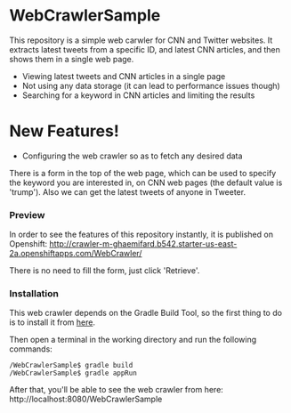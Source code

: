 # WebCrawlerSample
 
This repository is a simple web carwler for CNN and Twitter websites. It extracts latest tweets from a specific ID, and latest CNN articles, and then shows them in a single web page. 

  - Viewing latest tweets and CNN articles in a single page
  - Not using any data storage (it can lead to performance issues though)
  - Searching for a keyword in CNN articles and limiting the results

# New Features!

  - Configuring the web crawler so as to fetch any desired data 

There is a form in the top of the web page, which can be used to specify the keyword you are interested in, on CNN web pages (the default value is 'trump'). Also we can get the latest tweets of anyone in Tweeter.

### Preview

In order to see the features of this repository instantly, it is published on Openshift: http://crawler-m-ghaemifard.b542.starter-us-east-2a.openshiftapps.com/WebCrawler/

There is no need to fill the form, just click 'Retrieve'.

### Installation

This web crawler depends on the Gradle Build Tool, so the first thing to do is to install it from [here](https://gradle.org/install/).

Then open a terminal in the working directory and run the following commands:

``` 
/WebCrawlerSample$ gradle build
/WebCrawlerSample$ gradle appRun
```

After that, you'll be able to see the web crawler from here: http://localhost:8080/WebCrawlerSample

 
